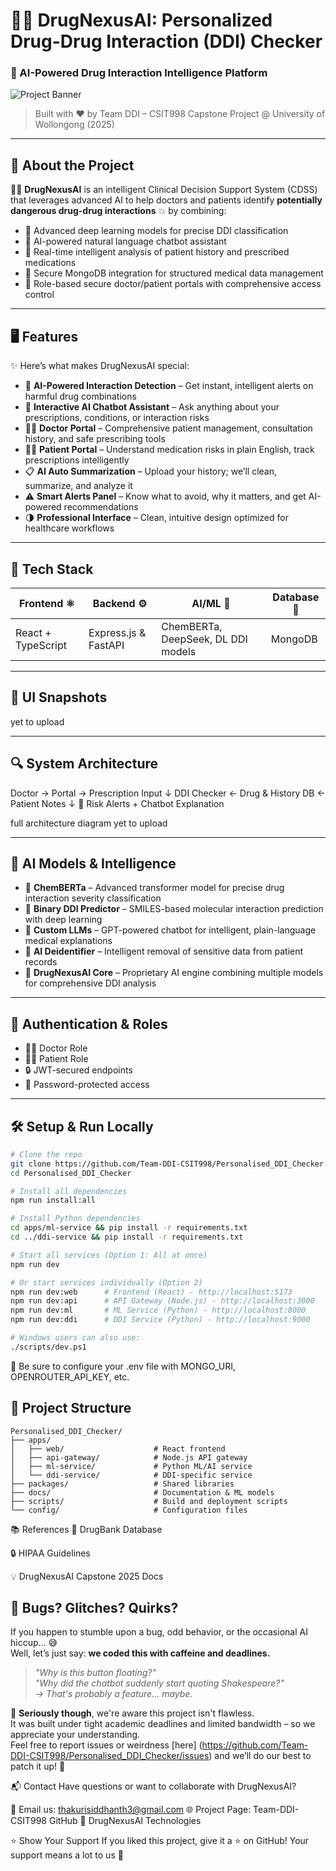 # 💊🧠 DrugNexusAI: Personalized Drug-Drug Interaction (DDI) Checker  
### 🧬 AI-Powered Drug Interaction Intelligence Platform

![Project Banner](https://img.shields.io/badge/DRUGNEXUSAI-DDI%20Checker-2A9D8F?style=for-the-badge&logo=medchart&logoColor=white)

> Built with ❤️ by Team DDI – CSIT998 Capstone Project @ University of Wollongong (2025)

---

## 🚀 About the Project

👨‍⚕️ **DrugNexusAI** is an intelligent Clinical Decision Support System (CDSS) that leverages advanced AI to help doctors and patients identify **potentially dangerous drug-drug interactions** 💥 by combining:

- 🧠 Advanced deep learning models for precise DDI classification
- 💬 AI-powered natural language chatbot assistant
- 📝 Real-time intelligent analysis of patient history and prescribed medications
- 💾 Secure MongoDB integration for structured medical data management
- 🔐 Role-based secure doctor/patient portals with comprehensive access control

---

## 🖥️ Features

✨ Here’s what makes DrugNexusAI special:

- 🧬 **AI-Powered Interaction Detection** – Get instant, intelligent alerts on harmful drug combinations  
- 🤖 **Interactive AI Chatbot Assistant** – Ask anything about your prescriptions, conditions, or interaction risks  
- 👨‍⚕️ **Doctor Portal** – Comprehensive patient management, consultation history, and safe prescribing tools  
- 🧑‍⚕️ **Patient Portal** – Understand medication risks in plain English, track prescriptions intelligently  
- 📋 **AI Auto Summarization** – Upload your history; we’ll clean, summarize, and analyze it  
- ⚠️ **Smart Alerts Panel** – Know what to avoid, why it matters, and get AI-powered recommendations  
- 🌗 **Professional Interface** – Clean, intuitive design optimized for healthcare workflows

---

## 🧪 Tech Stack

| Frontend ⚛️ | Backend ⚙️ | AI/ML 🧠 | Database 💾 |
|-------------|-------------|----------|-------------|
| React + TypeScript | Express.js & FastAPI | ChemBERTa, DeepSeek, DL DDI models | MongoDB |

---

## 📸 UI Snapshots

yet to upload 

---

## 🔍 System Architecture

Doctor → Portal → Prescription Input
↓
DDI Checker ← Drug & History DB ← Patient Notes
↓
🔔 Risk Alerts + Chatbot Explanation



full architecture diagram yet to upload

---

## 🧠 AI Models & Intelligence

- 🤖 **ChemBERTa** – Advanced transformer model for precise drug interaction severity classification
- 🔬 **Binary DDI Predictor** – SMILES-based molecular interaction prediction with deep learning
- 💬 **Custom LLMs** – GPT-powered chatbot for intelligent, plain-language medical explanations
- 🧹 **AI Deidentifier** – Intelligent removal of sensitive data from patient records
- 🧬 **DrugNexusAI Core** – Proprietary AI engine combining multiple models for comprehensive DDI analysis

---

## 🔐 Authentication & Roles

- 👨‍⚕️ Doctor Role  
- 🧑‍⚕️ Patient Role  
- 🔒 JWT-secured endpoints  
- 💌 Password-protected access  

---

## 🛠️ Setup & Run Locally

```bash
# Clone the repo
git clone https://github.com/Team-DDI-CSIT998/Personalised_DDI_Checker.git
cd Personalised_DDI_Checker

# Install all dependencies
npm run install:all

# Install Python dependencies
cd apps/ml-service && pip install -r requirements.txt
cd ../ddi-service && pip install -r requirements.txt

# Start all services (Option 1: All at once)
npm run dev

# Or start services individually (Option 2)
npm run dev:web      # Frontend (React) - http://localhost:5173
npm run dev:api      # API Gateway (Node.js) - http://localhost:3000  
npm run dev:ml       # ML Service (Python) - http://localhost:8000
npm run dev:ddi      # DDI Service (Python) - http://localhost:9000

# Windows users can also use:
./scripts/dev.ps1
```

🔑 Be sure to configure your .env file with MONGO_URI, OPENROUTER_API_KEY, etc.

## 📁 Project Structure

```
Personalised_DDI_Checker/
├── apps/
│   ├── web/                    # React frontend
│   ├── api-gateway/            # Node.js API gateway
│   ├── ml-service/             # Python ML/AI service
│   └── ddi-service/            # DDI-specific service
├── packages/                   # Shared libraries
├── docs/                       # Documentation & ML models
├── scripts/                    # Build and deployment scripts
└── config/                     # Configuration files
```

📚 References
🧬 DrugBank Database

🔒 HIPAA Guidelines

💡 DrugNexusAI Capstone 2025 Docs

## 🐞 Bugs? Glitches? Quirks?

If you happen to stumble upon a bug, odd behavior, or the occasional AI hiccup... 😅  
Well, let’s just say: **we coded this with caffeine and deadlines.**

> _"Why is this button floating?"_  
> _"Why did the chatbot suddenly start quoting Shakespeare?"_  
> _→ That's probably a feature... maybe._

💬 **Seriously though**, we're aware this project isn't flawless.  
It was built under tight academic deadlines and limited bandwidth – so we appreciate your understanding.  
Feel free to report issues or weirdness [here] (https://github.com/Team-DDI-CSIT998/Personalised_DDI_Checker/issues) and we’ll do our best to patch it up! 🧰


📬 Contact
Have questions or want to collaborate with DrugNexusAI?

📧 Email us: thakurisiddhanth3@gmail.com
🌐 Project Page: Team-DDI-CSIT998 GitHub
🏢 DrugNexusAI Technologies

⭐ Show Your Support
If you liked this project, give it a ⭐ on GitHub!
Your support means a lot to us 💖
